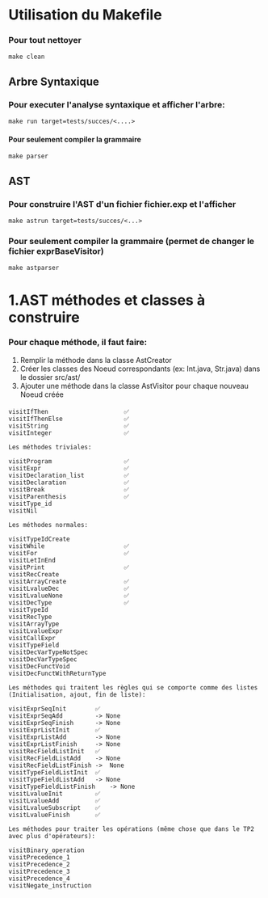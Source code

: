 # Utilisation du Makefile

### Pour tout nettoyer
    make clean

## Arbre Syntaxique
### Pour executer l'analyse syntaxique et afficher l'arbre:
    make run target=tests/succes/<....>

#### Pour seulement compiler la grammaire
    make parser

## AST
### Pour construire l'AST d'un fichier fichier.exp et l'afficher 
    make astrun target=tests/succes/<...>

### Pour seulement compiler la grammaire (permet de changer le fichier exprBaseVisitor)
    make astparser

# 1.AST méthodes et classes à construire
### Pour chaque méthode, il faut faire:
1) Remplir la méthode dans la classe AstCreator
2) Créer les classes des Noeud correspondants (ex: Int.java, Str.java) dans le dossier src/ast/
3) Ajouter une méthode dans la classe AstVisitor pour chaque nouveau Noeud créée
####
    
    visitIfThen                     ✅
    visitIfThenElse                 ✅
    visitString                     ✅
    visitInteger                    ✅

    Les méthodes triviales:

    visitProgram                    ✅
    visitExpr                       ✅
    visitDeclaration_list           ✅
    visitDeclaration                ✅
    visitBreak                      ✅
    visitParenthesis                ✅
    visitType_id
    visitNil

    Les méthodes normales:

    visitTypeIdCreate               
    visitWhile                      ✅
    visitFor                        ✅
    visitLetInEnd
    visitPrint                      ✅
    visitRecCreate
    visitArrayCreate                ✅
    visitLvalueDec                  ✅
    visitLvalueNone                 ✅
    visitDecType                    ✅
    visitTypeId
    visitRecType
    visitArrayType
    visitLvalueExpr 
    visitCallExpr
    visitTypeField
    visitDecVarTypeNotSpec
    visitDecVarTypeSpec
    visitDecFunctVoid
    visitDecFunctWithReturnType
    
    Les méthodes qui traitent les règles qui se comporte comme des listes (Initialisation, ajout, fin de liste):

    visitExprSeqInit        ✅
    visitExprSeqAdd         -> None
    visitExprSeqFinish      -> None
    visitExprListInit       ✅
    visitExprListAdd        -> None
    visitExprListFinish     -> None
    visitRecFieldListInit   ✅
    visitRecFieldListAdd    -> None
    visitRecFieldListFinish ->  None
    visitTypeFieldListInit  ✅
    visitTypeFieldListAdd   -> None
    visitTypeFieldListFinish    -> None
    visitLvalueInit         ✅
    visitLvalueAdd          ✅
    visitLvalueSubscript    ✅
    visitLvalueFinish       ✅

    Les méthodes pour traiter les opérations (même chose que dans le TP2 avec plus d'opérateurs):

    visitBinary_operation
    visitPrecedence_1
    visitPrecedence_2
    visitPrecedence_3
    visitPrecedence_4
    visitNegate_instruction
